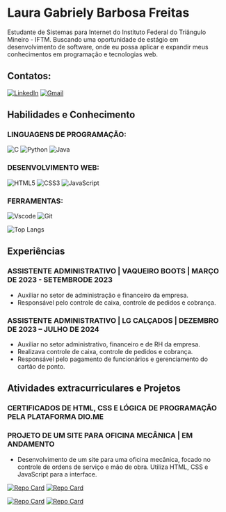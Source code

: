 # Laura Gabriely Barbosa Freitas
Estudante de Sistemas para Internet do Instituto Federal do Triângulo  Mineiro - IFTM. Buscando uma oportunidade de estágio em desenvolvimento de software, onde 
eu possa aplicar e expandir meus conhecimentos em programação e tecnologias web.

## Contatos:
[![LinkedIn](https://img.shields.io/badge/LinkedIn-0077B5?style=for-the-badge&logo=linkedin&logoColor=white)](https://www.linkedin.com/in/laura-gabriely-barbosa-604574266/)
[![Gmail](https://img.shields.io/badge/Gmail-333333?style=for-the-badge&logo=gmail&logoColor=red)](mailto:laura.587523la@gmail.com)

## Habilidades e Conhecimento
### LINGUAGENS DE PROGRAMAÇÃO:
![C](https://img.shields.io/badge/C-00599C?style=for-the-badge&logo=c&logoColor=white) 
![Python](https://img.shields.io/badge/python-3670A0?style=for-the-badge&logo=python&logoColor=ffdd54) 
![Java](https://img.shields.io/badge/java-%23ED8B00.svg?style=for-the-badge&logo=openjdk&logoColor=white) 
### DESENVOLVIMENTO WEB:
![HTML5](https://img.shields.io/badge/HTML5-E34F26?style=for-the-badge&logo=html5&logoColor=white)
![CSS3](https://img.shields.io/badge/CSS3-1572B6?style=for-the-badge&logo=css3&logoColor=white) 
![JavaScript](https://img.shields.io/badge/JavaScript-F7DF1E?style=for-the-badge&logo=javascript&logoColor=black) 
### FERRAMENTAS:
![Vscode](https://img.shields.io/badge/Vscode-007ACC?style=for-the-badge&logo=visual-studio-code&logoColor=white)
![Git](https://img.shields.io/badge/GIT-E44C30?style=for-the-badge&logo=git&logoColor=white)

 
![Top Langs](https://github-readme-stats-git-masterrstaa-rickstaa.vercel.app/api/top-langs/?username=lauragabs&layout=compact&bg_color=000&border_color=30A3DC&title_color=E94D5F&text_color=FFF)

## Experiências
### ASSISTENTE ADMINISTRATIVO | VAQUEIRO BOOTS | MARÇO DE 2023 - SETEMBRODE 2023
- Auxiliar no setor de administração e financeiro da empresa.
- Responsável pelo controle de caixa, controle de pedidos e cobrança.
### ASSISTENTE ADMINISTRATIVO | LG CALÇADOS | DEZEMBRO DE 2023 – JULHO DE 2024
- Auxiliar no setor administrativo, financeiro e de RH da empresa.
- Realizava controle de caixa, controle de pedidos e cobrança.
- Responsável pelo pagamento de funcionários e gerenciamento do cartão de ponto.

## Atividades extracurriculares e Projetos 
### CERTIFICADOS DE HTML, CSS E LÓGICA DE PROGRAMAÇÃO PELA PLATAFORMA DIO.ME
### PROJETO DE UM SITE PARA OFICINA MECÂNICA | EM ANDAMENTO
- Desenvolvimento de um site para uma oficina mecânica, focado no controle de ordens de serviço e mão de obra.
Utiliza HTML, CSS e JavaScript para a interface.


[![Repo Card](https://github-readme-stats.vercel.app/api/pin/?username=lauragabs&repo=NLW-17-Pocket-JavaScript&bg_color=000&border_color=30A3DC&show_icons=true&icon_color=30A3DC&title_color=E94D5F&text_color=FFF)](https://github.com/lauragabs/NLW-17-Pocket-JavaScript)
[![Repo Card](https://github-readme-stats.vercel.app/api/pin/?username=lauragabs&repo=JogoDaVelha&bg_color=000&border_color=30A3DC&show_icons=true&icon_color=30A3DC&title_color=E94D5F&text_color=FFF)](https://github.com/lauragabs/JogoDaVelha)


[![Repo Card](https://github-readme-stats.vercel.app/api/pin/?username=lauragabs&repo=Desafio-Dio3&bg_color=000&border_color=30A3DC&show_icons=true&icon_color=30A3DC&title_color=E94D5F&text_color=FFF)](https://github.com/lauragabs/Desafio-Dio3)
[![Repo Card](https://github-readme-stats.vercel.app/api/pin/?username=lauragabs&repo=buscar-animes&bg_color=000&border_color=30A3DC&show_icons=true&icon_color=30A3DC&title_color=E94D5F&text_color=FFF)](https://github.com/lauragabs/buscar-animes)

